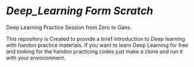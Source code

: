 # ***Deep_Learning Form Scratch***
Deep Learning Practice Session from Zero to Gans.

This repository is Created to provide a brief introduction to Deep learning with handon practice materials. 
If you want to learn Deep Learning for free and looking for the handon practicing codes just make a clone and run it with your envoironment. 
